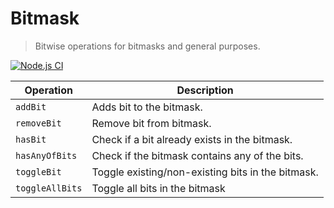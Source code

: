 # Bitmask
> Bitwise operations for bitmasks and general purposes.

[![Node.js CI](https://github.com/serbanghita/bitmask/actions/workflows/node.js.yml/badge.svg?branch=main)](https://github.com/serbanghita/bitmask/actions/workflows/node.js.yml)

| Operation       | Description                                       |
|-----------------|---------------------------------------------------|
| `addBit`        | Adds bit to the bitmask.                          |
| `removeBit`     | Remove bit from bitmask.                          |
| `hasBit`        | Check if a bit already exists in the bitmask.     |
| `hasAnyOfBits`  | Check if the bitmask contains any of the bits.    |
| `toggleBit`     | Toggle existing/non-existing bits in the bitmask. |
| `toggleAllBits` | Toggle all bits in the bitmask                    |

